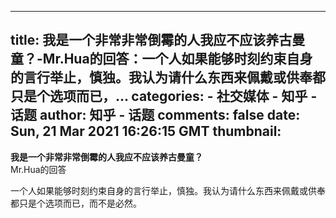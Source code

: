 
---
title: 我是一个非常非常倒霉的人我应不应该养古曼童？-Mr.Hua的回答：一个人如果能够时刻约束自身的言行举止，慎独。我认为请什么东西来佩戴或供奉都只是个选项而已，...
categories: 
    - 社交媒体
    - 知乎 - 话题
author: 知乎 - 话题
comments: false
date: Sun, 21 Mar 2021 16:26:15 GMT
thumbnail: 
---

<div>   
<strong>我是一个非常非常倒霉的人我应不应该养古曼童？</strong><br>Mr.Hua的回答<br><p>一个人如果能够时刻约束自身的言行举止，慎独。我认为请什么东西来佩戴或供奉都只是个选项而已，而不是必然。</p>  
</div>
            